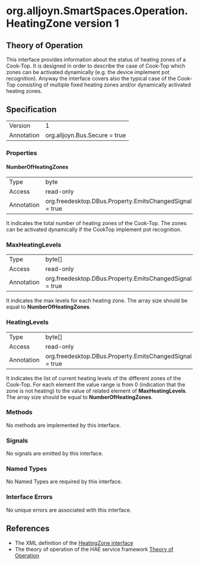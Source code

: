 # org.alljoyn.SmartSpaces.Operation.HeatingZone version 1

## Theory of Operation

This interface provides information about the status of heating zones of a
Cook-Top. It is designed in order to describe the case of Cook-Top which zones
can be activated dynamically (e.g. the device implement pot recognition).
Anyway the interface covers also the typical case of the Cook-Top consisting
of multiple fixed heating zones and/or dynamically activated heating zones.

## Specification

|            |                               |
| ---------- | ----------------------------- |
| Version    | 1                             |
| Annotation | org.alljoyn.Bus.Secure = true |

### Properties

#### NumberOfHeatingZones

|            |                                                         |
| ---------- | ------------------------------------------------------- |
| Type       | byte                                                    |
| Access     | read-only                                               |
| Annotation | org.freedesktop.DBus.Property.EmitsChangedSignal = true |

It indicates the total number of heating zones of the Cook-Top.
The zones can be activated dynamically if the CookTop implement pot recognition.

### MaxHeatingLevels

|            |                                                         |
| ---------- | ------------------------------------------------------- |
| Type       | byte[]                                                  |
| Access     | read-only                                               |
| Annotation | org.freedesktop.DBus.Property.EmitsChangedSignal = true |

It indicates the max levels for each heating zone.
The array size should be equal to **NumberOfHeatingZones**.

### HeatingLevels

|            |                                                         |
| ---------- | ------------------------------------------------------- |
| Type       | byte[]                                                  |
| Access     | read-only                                               |
| Annotation | org.freedesktop.DBus.Property.EmitsChangedSignal = true |

It indicates the list of current heating levels of the different zones of the
Cook-Top.
For each element the value range is from 0 (indication that the zone is not
heating) to the value of related element of **MaxHeatingLevels**.
The array size should be equal to **NumberOfHeatingZones**.

### Methods

No methods are implemented by this interface.

### Signals

No signals are emitted by this interface.

### Named Types

No Named Types are required by this interface.

### Interface Errors

No unique errors are associated with this interface.

## References

  * The XML definition of the [HeatingZone interface](HeatingZone-v1.xml)
  * The theory of operation of the HAE service framework [Theory of Operation](/org.alljoyn.SmartSpaces/theory-of-operation-v1)

